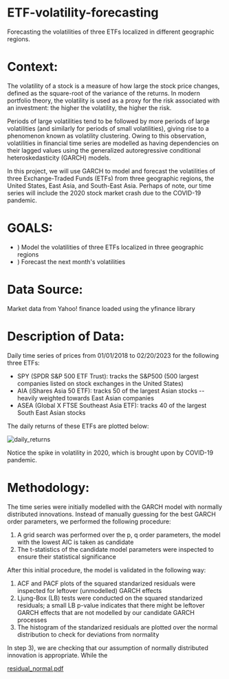 # ETF-volatility-forecasting
Forecasting the volatilities of three ETFs localized in different geographic regions.

# Context:
The volatility of a stock is a measure of how large the stock price changes, defined as the square-root of the variance of the returns. In modern portfolio theory, the volatility is used as a proxy for the risk associated with an investment: the higher the volatility, the higher the risk. 

Periods of large volatilities tend to be followed by more periods of large volatilities (and similarly for periods of small volatilities), giving rise to a phenomenon known as volatility clustering. Owing to this observation, volatilities in financial time series are modelled as having dependencies on their lagged values using the generalized autoregressive conditional heteroskedasticity (GARCH) models. 

In this project, we will use GARCH to model and forecast the volatilities of three Exchange-Traded Funds (ETFs) from three geographic regions, the United States, East Asia, and South-East Asia. Perhaps of note, our time series will include the 2020 stock market crash due to the COVID-19 pandemic.

# GOALS: 
- ) Model the volatilities of three ETFs localized in three geographic regions 
- ) Forecast the next month's volatilities

# Data Source:
Market data from Yahoo! finance loaded using the yfinance library

# Description of Data:
Daily time series of prices from 01/01/2018 to 02/20/2023 for the following three ETFs:
-  SPY (SPDR S&P 500 ETF Trust): tracks the S&P500 (500 largest companies listed on stock exchanges in the United States)
-  AIA (iShares Asia 50 ETF): tracks 50 of the largest Asian stocks -- heavily weighted towards East Asian companies
-  ASEA (Global X FTSE Southeast Asia ETF): tracks 40 of the largest South East Asian stocks

The daily returns of these ETFs are plotted below:

![daily_returns](https://user-images.githubusercontent.com/5288149/227814758-d17fda74-f86c-4ff0-8b56-54c187b4d880.png)

Notice the spike in volatility in 2020, which is brought upon by COVID-19 pandemic.

# Methodology:
The time series were initially modelled with the GARCH model with normally distributed innovations. Instead of manually guessing for the best GARCH order parameters, we performed the following procedure:
1) A grid search was performed over the p, q order parameters, the model with the lowest AIC is taken as candidate
2) The t-statistics of the candidate model parameters were inspected to ensure their statistical significance

After this initial procedure, the model is validated in the following way:
1) ACF and PACF plots of the squared standarized residuals were inspected for leftover (unmodelled) GARCH effects
2) Ljung-Box (LB) tests were conducted on the squared standarized residuals; a small LB p-value indicates that there might be leftover GARCH effects that are not modelled by our candidate GARCH processes
3) The histogram of the standarized residuals are plotted over the normal distribution to check for deviations from normality 

In step 3), we are checking that our assumption of normally distributed innovation is appropriate. While the 

[residual_normal.pdf](https://github.com/pierrechristian/ETF-volatility-forecasting/files/11073541/residual_normal.pdf)
